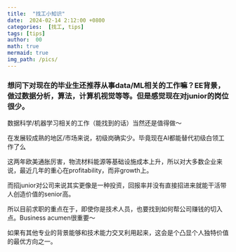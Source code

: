 ```yaml
---
title:  "找工小知识"
date:  2024-02-14 2:12:00 +0800
categories:  [找工, tips] 
tags: [tips]     
author:  00                    
math: true
mermaid: true
img_path: /pics/
---
```

### 想问下对现在的毕业生还推荐从事data/ML相关的工作嘛？EE背景，做过数据分析，算法，计算机视觉等等。但是感觉现在对junior的岗位很少。

数据科学/机器学习相关的工作（能找到的话）当然还是值得做～ 

在发展较成熟的地区/市场来说，初级岗确实少。毕竟现在AI都能替代初级白领工作了么

这两年欧美通胀厉害，物流材料能源等基础设施成本上升，所以对大多数企业来说，最近几年的重心在profitability，而非growth上。

而招junior对公司来说其实更像是一种投资，回报率并没有直接招进来就能干活带人创造价值的senior高。

所以目前求职的重点在于，即使你是技术人员，也要找到如何帮公司赚钱的切入点。Business acumen很重要～ 

如果有其他专业的背景能够和技术能力交叉利用起来，这会是个凸显个人独特价值的最优方向之一。
